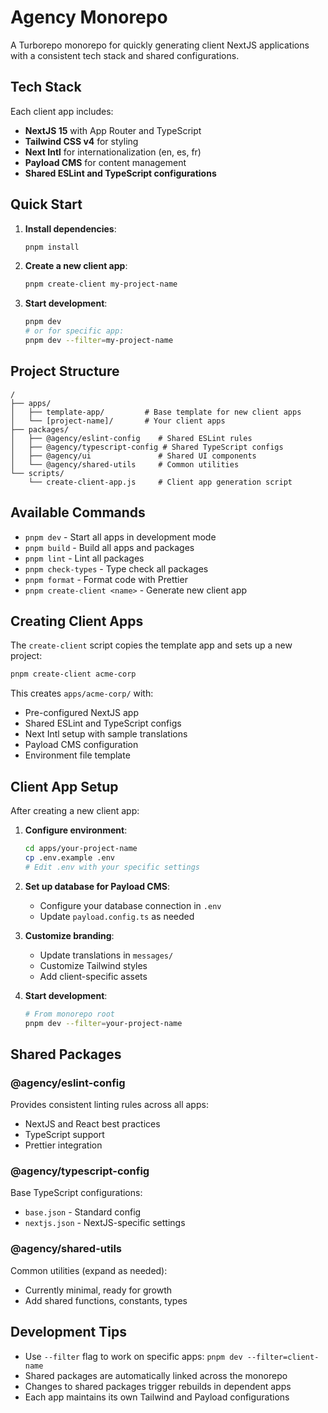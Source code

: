 # Agency Monorepo

A Turborepo monorepo for quickly generating client NextJS applications with a consistent tech stack and shared configurations.

## Tech Stack

Each client app includes:
- **NextJS 15** with App Router and TypeScript
- **Tailwind CSS v4** for styling
- **Next Intl** for internationalization (en, es, fr)
- **Payload CMS** for content management
- **Shared ESLint and TypeScript configurations**

## Quick Start

1. **Install dependencies**:
   ```bash
   pnpm install
   ```

2. **Create a new client app**:
   ```bash
   pnpm create-client my-project-name
   ```

3. **Start development**:
   ```bash
   pnpm dev
   # or for specific app:
   pnpm dev --filter=my-project-name
   ```

## Project Structure

```
/
├── apps/
│   ├── template-app/         # Base template for new client apps
│   └── [project-name]/       # Your client apps
├── packages/
│   ├── @agency/eslint-config    # Shared ESLint rules
│   ├── @agency/typescript-config # Shared TypeScript configs
│   ├── @agency/ui               # Shared UI components
│   └── @agency/shared-utils     # Common utilities
└── scripts/
    └── create-client-app.js     # Client app generation script
```

## Available Commands

- `pnpm dev` - Start all apps in development mode
- `pnpm build` - Build all apps and packages
- `pnpm lint` - Lint all packages
- `pnpm check-types` - Type check all packages
- `pnpm format` - Format code with Prettier
- `pnpm create-client <name>` - Generate new client app

## Creating Client Apps

The `create-client` script copies the template app and sets up a new project:

```bash
pnpm create-client acme-corp
```

This creates `apps/acme-corp/` with:
- Pre-configured NextJS app
- Shared ESLint and TypeScript configs
- Next Intl setup with sample translations
- Payload CMS configuration
- Environment file template

## Client App Setup

After creating a new client app:

1. **Configure environment**:
   ```bash
   cd apps/your-project-name
   cp .env.example .env
   # Edit .env with your specific settings
   ```

2. **Set up database for Payload CMS**:
   - Configure your database connection in `.env`
   - Update `payload.config.ts` as needed

3. **Customize branding**:
   - Update translations in `messages/`
   - Customize Tailwind styles
   - Add client-specific assets

4. **Start development**:
   ```bash
   # From monorepo root
   pnpm dev --filter=your-project-name
   ```

## Shared Packages

### @agency/eslint-config
Provides consistent linting rules across all apps:
- NextJS and React best practices
- TypeScript support
- Prettier integration

### @agency/typescript-config
Base TypeScript configurations:
- `base.json` - Standard config
- `nextjs.json` - NextJS-specific settings

### @agency/shared-utils
Common utilities (expand as needed):
- Currently minimal, ready for growth
- Add shared functions, constants, types

## Development Tips

- Use `--filter` flag to work on specific apps: `pnpm dev --filter=client-name`
- Shared packages are automatically linked across the monorepo
- Changes to shared packages trigger rebuilds in dependent apps
- Each app maintains its own Tailwind and Payload configurations
